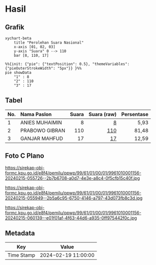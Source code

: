 # Hasil

## Grafik

```mermaid
xychart-beta
    title "Perolehan Suara Nasional"
    x-axis [01, 02, 03]
    y-axis "Suara" 0 --> 110
    bar [8, 110, 17]
```

```mermaid
%%{init: {"pie": {"textPosition": 0.5}, "themeVariables": {"pieOuterStrokeWidth": "5px"}} }%%
pie showData
    "1" : 8
    "2" : 110
    "3" : 17
```

## Tabel

| No. | Nama Paslon    | Suara | Suara (raw) | Persentase |
|:--- |:-------------- | -----:| -----------:| ----------:|
| 1   | ANIES MUHAIMIN | 8     | [8][p-1]    | 5,93       |
| 2   | PRABOWO GIBRAN | 110   | [110][p-2]  | 81,48      |
| 3   | GANJAR MAHFUD  | 17    | [17][p-3]   | 12,59      |


[p-1]: https://github.com/gigit-pemilu/pemilu-2024/blob/main/pilpres/hitung-suara/sub/99-luar-negeri/sub/61-kota-kinabalu-malaysia/sub/01-kota-kinabalu-malaysia/sub/0001-kota-kinabalu-malaysia/sub/156-ksk-145/sub/paslon-1.txt
[p-2]: https://github.com/gigit-pemilu/pemilu-2024/blob/main/pilpres/hitung-suara/sub/99-luar-negeri/sub/61-kota-kinabalu-malaysia/sub/01-kota-kinabalu-malaysia/sub/0001-kota-kinabalu-malaysia/sub/156-ksk-145/sub/paslon-2.txt
[p-3]: https://github.com/gigit-pemilu/pemilu-2024/blob/main/pilpres/hitung-suara/sub/99-luar-negeri/sub/61-kota-kinabalu-malaysia/sub/01-kota-kinabalu-malaysia/sub/0001-kota-kinabalu-malaysia/sub/156-ksk-145/sub/paslon-3.txt

## Foto C Plano

https://sirekap-obj-formc.kpu.go.id/e8f4/pemilu/ppwp/99/61/01/00/01/9961010001156-20240215-055726--2b7b6708-a0d7-4e3e-a8c4-0f5cfb15c40f.jpg

https://sirekap-obj-formc.kpu.go.id/e8f4/pemilu/ppwp/99/61/01/00/01/9961010001156-20240215-055949--2b5a6c95-6750-4146-a797-43d073fb8c3d.jpg

https://sirekap-obj-formc.kpu.go.id/e8f4/pemilu/ppwp/99/61/01/00/01/9961010001156-20240215-060139--e01f01af-4f63-44d6-a935-0ff975442f0c.jpg


## Metadata

| Key        | Value               |
| ---------- | ------------------- |
| Time Stamp | 2024-02-19 11:00:00 |



